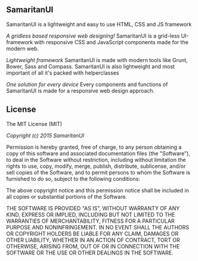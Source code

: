 ## SamaritanUI
SamaritanUI is a lightweight and easy to use HTML, CSS and JS framework

*A gridless based responsive web designing!*
SamaritanUI is a grid-less UI-framework with responsive CSS and JavaScript components made for the modern web.

*Lightweight framework*
SamaritanUI is made with modern tools like Grunt, Bower, Sass and Compass. SamaritanUI is also lightweight and most important of all it's packed with helperclasses

*One solution for every device*
Every components and functions of SamaritanUI is made for a responsive web design approach.

## License
The MIT License (MIT)

*Copyright (c) 2015 SamaritanUI*

Permission is hereby granted, free of charge, to any person obtaining a copy
of this software and associated documentation files (the "Software"), to deal
in the Software without restriction, including without limitation the rights
to use, copy, modify, merge, publish, distribute, sublicense, and/or sell
copies of the Software, and to permit persons to whom the Software is
furnished to do so, subject to the following conditions:

The above copyright notice and this permission notice shall be included in all
copies or substantial portions of the Software.

THE SOFTWARE IS PROVIDED "AS IS", WITHOUT WARRANTY OF ANY KIND, EXPRESS OR
IMPLIED, INCLUDING BUT NOT LIMITED TO THE WARRANTIES OF MERCHANTABILITY,
FITNESS FOR A PARTICULAR PURPOSE AND NONINFRINGEMENT. IN NO EVENT SHALL THE
AUTHORS OR COPYRIGHT HOLDERS BE LIABLE FOR ANY CLAIM, DAMAGES OR OTHER
LIABILITY, WHETHER IN AN ACTION OF CONTRACT, TORT OR OTHERWISE, ARISING FROM,
OUT OF OR IN CONNECTION WITH THE SOFTWARE OR THE USE OR OTHER DEALINGS IN THE
SOFTWARE.